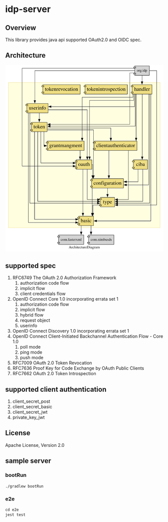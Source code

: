 # idp-server

## Overview
This library provides java api supported OAuth2.0 and OIDC spec.


## Architecture

![architecture](./architecture.svg)

## supported spec

1. RFC6749 The OAuth 2.0 Authorization Framework
   1. authorization code flow
   2. implicit flow
   3. client credentials flow
2. OpenID Connect Core 1.0 incorporating errata set 1
   1. authorization code flow
   2. implicit flow
   3. hybrid flow
   4. request object
   5. userinfo
3. OpenID Connect Discovery 1.0 incorporating errata set 1
4. OpenID Connect Client-Initiated Backchannel Authentication Flow - Core 1.0
   1. poll mode
   2. ping mode
   3. push mode
5. RFC7009 OAuth 2.0 Token Revocation
6. RFC7636 Proof Key for Code Exchange by OAuth Public Clients
7. RFC7662 OAuth 2.0 Token Introspection

## supported client authentication

1. client_secret_post
2. client_secret_basic
3. client_secret_jwt
4. private_key_jwt

## License

Apache License, Version 2.0

## sample server

### bootRun

```shell
./gradlew bootRun
```

### e2e

```shell
cd e2e
jest test
```